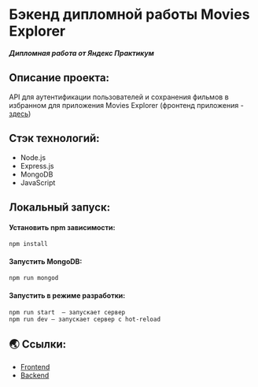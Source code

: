# Бэкенд дипломной работы Movies Explorer

***Дипломная работа от Яндекс Практикум***

## Описание проекта:
API для аутентификации пользователей и сохранения фильмов в избранном для приложения Movies Explorer (фронтенд приложения - [здесь](https://github.com/NatalieKalinkina/movies-explorer-frontend))

## Стэк технологий:
* Node.js
* Express.js
* MongoDB
* JavaScript

## Локальный запуск:

#### Установить npm зависимости:

```
npm install
```

#### Запустить MongoDB:

```
npm run mongod
```

#### Запустить в режиме разработки:

```
npm run start  — запускает сервер
npm run dev — запускает сервер с hot-reload
```

  ## 🌏 Ссылки:
* [Frontend](https://nk.movies.nomoredomainsmonster.ru/)
* [Backend](https://api.nk.movies.nomoredomainsmonster.ru/)
